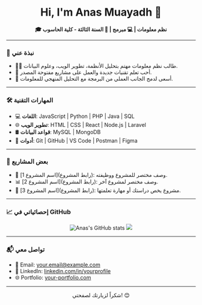  <h1 align="center">Hi, I'm Anas Muayadh 👋</h1>
<p align="center"><strong>🎓 نظم معلومات | 💻 مبرمج | 📍 السنة الثالثة - كلية الحاسوب</strong></p>

---

### 🧠 نبذة عني

- 👨‍💻 طالب نظم معلومات مهتم بتحليل الأنظمة، تطوير الويب، وعلوم البيانات.
- 🚀 أحب تعلم تقنيات جديدة والعمل على مشاريع مفتوحة المصدر.
- 🧩 أسعى لدمج الجانب العملي من البرمجة مع التحليل المنهجي للمعلومات.

---

### 🛠️ المهارات التقنية

- 💻 **اللغات**: JavaScript | Python | PHP | Java | SQL
- 🌐 **تطوير الويب**: HTML | CSS | React | Node.js | Laravel
- 🛢️ **قواعد البيانات**: MySQL | MongoDB
- 🔧 **أدوات**: Git | GitHub | VS Code | Postman | Figma

---

### 📌 بعض المشاريع

- 🎯 [اسم المشروع 1](رابط المشروع): وصف مختصر للمشروع ووظيفته.
- 📊 [اسم المشروع 2](رابط المشروع): وصف مختصر لمشروع آخر.
- 🧾 [اسم المشروع 3](رابط المشروع): مشروع يخص دراستك أو مهارة تعلمتها.

---

### 📈 إحصائياتي في GitHub

<p align="center">
  <img src="https://github-readme-stats.vercel.app/api?username=YOUR_GITHUB_USERNAME&show_icons=true&theme=default" alt="Anas's GitHub stats" />
  <img src="https://github-readme-stats.vercel.app/api/top-langs/?username=YOUR_GITHUB_USERNAME&layout=compact&theme=default" />
</p>

---

### 📬 تواصل معي

- 📧 Email: [your.email@example.com](mailto:your.email@example.com)
- 💼 LinkedIn: [linkedin.com/in/yourprofile](https://linkedin.com/in/yourprofile)
- 🌐 Portfolio: [your-portfolio.com](https://your-portfolio.com)

---

<p align="center">شكراً لزيارتك لصفحتي! 😊</p>
